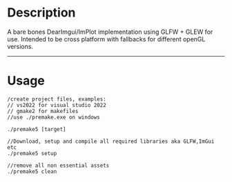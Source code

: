 # Description
A bare bones DearImgui/ImPlot implementation using GLFW + GLEW for use. Intended to be cross platform with fallbacks for different openGL versions.

--- 
# Usage
```
/create project files, examples: 
// vs2022 for visual studio 2022
// gmake2 for makefiles
//use ./premake.exe on windows

./premake5 [target] 

//Download, setup and compile all required libraries aka GLFW,ImGui etc
./premake5 setup 

//remove all non essential assets
./premake5 clean
```

